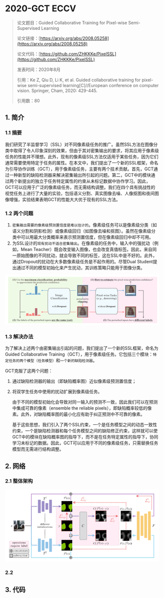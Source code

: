 # 2020-GCT ECCV

> 论文题目：Guided Collaborative Training for Pixel-wise Semi-Supervised Learning
>
> 论文链接：[https://arxiv.org/abs/2008.05258](https://arxiv.org/abs/2008.05258)
>
> 论文代码：[https://github.com/ZHKKKe/PixelSSL](https://github.com/ZHKKKe/PixelSSL)
>
> 发表时间：2020年8月
>
> 引用：Ke Z, Qiu D, Li K, et al. Guided collaborative training for pixel-wise semi-supervised learning[C]//European conference on computer vision. Springer, Cham, 2020: 429-445.
>
> 引用数：80



## 1. 简介



### 1.1 摘要

我们研究了半监督学习（SSL）对不同像素级任务的推广。虽然SSL方法在图像分类中取得了令人印象深刻的效果，但由于其对密集输出的要求，将其应用于像素级任务的性能并不理想。此外，现有的像素级SSL方法仅适用于某些任务，因为它们通常需要使用特定于任务的属性。在本文中，我们提出了一个新的SSL框架，命名为引导协作训练（GCT），用于像素级任务，主要有两个技术贡献。首先，GCT通过一种新型的缺陷检测器来解决密集输出所引起的问题。第二，GCT中的模块通过两个新提出的独立于任务特定属性的约束从未标记数据中协作学习。因此，GCT可以应用于广泛的像素级任务，而无需结构调整。我们在四个具有挑战性的视觉任务上进行了大量的实验，包括语义分割、真实图像去噪、人像抠图和夜间图像增强，实验结果表明GCT的性能大大优于现有的SSL方法。



### 1.2 两个问题

1. `密集输出需要的像素级预测置信度是难以估计的`。像素级任务可以是像素级分类（如语义分割和阴影检测）或像素级回归（如图像去噪和抠图）。虽然在像素级分类中可以用最大分类概率来表示预测置信度，但在像素级回归中却不可用。
2. 为SSL设计的`现有扰动不适合密集输出`。在像素级的任务中，输入中的强扰动（例如，Mean Teacher）既会改变输入图像，也会改变真值标签。因此，来自同一原始图像的不同扰动，就会导致不同的标签，这在SSL中是不好的。此外，通过Dropout的扰动在大多数像素级任务是不起作用的。尽管Dual Student提出通过不同的模型初始化来产生扰动，其训练策略只能用于图像分类。



![image-20221120114358653](picture/image-20221120114358653.png)



### 1.3 解决办法

为了解决上述两个由密集输出引起的问题，我们提出了一个新的SSL框架，命名为Guided Collaborative Training（GCT），用于像素级任务。它包括三个模块：`特定任务的两个模型（任务模型）`和`一个新的缺陷检测器`。

GCT克服了这两个问题：

1. 通过缺陷检测器的输出（即缺陷概率图）近似像素级预测置信度；

2. 将双学生任务中使用的扰动扩展到像素级任务。

   由于不同的模型初始化会导致对同一输入的预测不一致，因此我们可以在预测中集成可靠的像素（ensemble the reliable pixels），即缺陷概率较低的像素。此外，对缺陷概率图的最小化应有助于纠正预测中不可靠的像素。

   基于这些思想，我们引入了两个SSL约束，一个是任务模型之间的动态一致性约束，一个是缺陷检测器和每个任务模型之间的缺陷修正约束，这样就可以使GCT中的模块在缺陷概率图的指导下，而不是在任务特定属性的指导下，协同学习未标记的数据。因此，GCT可以应用于不同的像素级任务，只需替换任务模型而无需进行结构调整。







## 2. 网络



### 2.1 整体架构

![image-20221120170507938](picture/image-20221120170507938.png)





### 2.2





## 3. 代码






